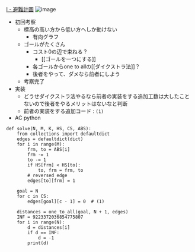 
[I - 避難計画](https://atcoder.jp/contests/past202012-open/tasks/past202012_i)
![image](https://gyazo.com/01513f650068f7946cc04b839444666a/thumb/1000)
- 初回考察
    - 標高の高い方から低い方へしか動けない
        - 有向グラフ
    - ゴールがたくさん
        - コスト0の辺で束ねる？
            - [[ゴールを一つにする]]
        - 各ゴールからone to allの[[ダイクストラ法]]？
        - 後者をやって、ダメなら前者にしよう
    - 考察完了
- 実装
    - どうせダイクストラ法やるなら前者の実装をする追加工数は大したことないので後者をやるメリットはないなと判断
    - 前者の実装をする追加コード : `(1)`
- AC
python

```
def solve(N, M, K, HS, CS, ABS):
    from collections import defaultdict
    edges = defaultdict(dict)
    for i in range(M):
        frm, to = ABS[i]
        frm -= 1
        to -= 1
        if HS[frm] < HS[to]:
            to, frm = frm, to
        # reversed edge
        edges[to][frm] = 1

    goal = N
    for c in CS:
        edges[goal][c - 1] = 0  # (1)

    distances = one_to_all(goal, N + 1, edges)
    INF = 9223372036854775807
    for i in range(N):
        d = distances[i]
        if d == INF:
            d = -1
        print(d)
```

